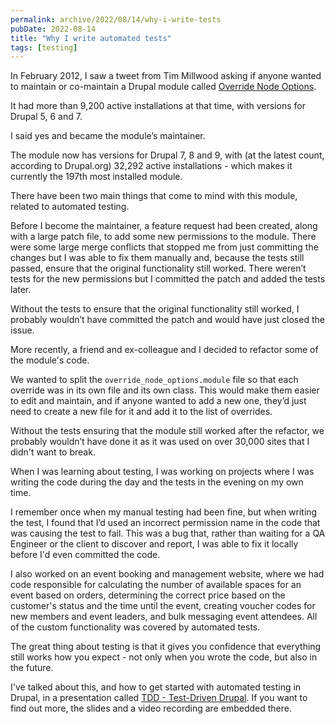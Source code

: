 ```yaml
---
permalink: archive/2022/08/14/why-i-write-tests
pubDate: 2022-08-14
title: "Why I write automated tests"
tags: [testing]
---
```


In February 2012, I saw a tweet from Tim Millwood asking if anyone wanted to maintain or co-maintain a Drupal module called [Override Node Options](https://www.drupal.org/project/override_node_options).

It had more than 9,200 active installations at that time, with versions for Drupal 5, 6 and 7.

I said yes and became the module’s maintainer.

The module now has versions for Drupal 7, 8 and 9, with (at the latest count, according to Drupal.org) 32,292 active installations - which makes it currently the 197th most installed module.

There have been two main things that come to mind with this module, related to automated testing.

Before I become the maintainer, a feature request had been created, along with a large patch file, to add some new permissions to the module. There were some large merge conflicts that stopped me from just committing the changes but I was able to fix them manually and, because the tests still passed, ensure that the original functionality still worked. There weren’t tests for the new permissions but I committed the patch and added the tests later.

Without the tests to ensure that the original functionality still worked, I probably wouldn’t have committed the patch and would have just closed the issue.

More recently, a friend and ex-colleague and I decided to refactor some of the module's code.

We wanted to split the `override_node_options.module` file so that each override was in its own file and its own class. This would make them easier to edit and maintain, and if anyone wanted to add a new one, they’d just need to create a new file for it and add it to the list of overrides.

Without the tests ensuring that the module still worked after the refactor, we probably wouldn’t have done it as it was used on over 30,000 sites that I didn't want to break.

When I was learning about testing, I was working on projects where I was writing the code during the day and the tests in the evening on my own time.

I remember once when my manual testing had been fine, but when writing the test, I found that I’d used an incorrect permission name in the code that was causing the test to fail. This was a bug that, rather than waiting for a QA Engineer or the client to discover and report, I was able to fix it locally before I'd even committed the code.

I also worked on an event booking and management website, where we had code responsible for calculating the number of available spaces for an event based on orders, determining the correct price based on the customer's status and the time until the event, creating voucher codes for new members and event leaders, and bulk messaging event attendees. All of the custom functionality was covered by automated tests.

The great thing about testing is that it gives you confidence that everything still works how you expect - not only when you wrote the code, but also in the future.

I've talked about this, and how to get started with automated testing in Drupal, in a presentation called [TDD - Test-Driven Drupal]({{site.url}}/talks/tdd-test-driven-drupal). If you want to find out more, the slides and a video recording are embedded there.
